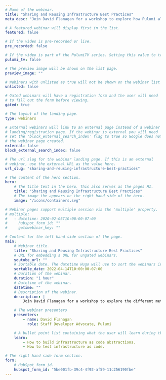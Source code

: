 ```yaml
---
# Name of the webinar.
title: "Sharing and Reusing Infrastructure Best Practices"
meta_desc: "Join David Flanagan for a workshop to explore how Pulumi allows you to build your own abstractions and keep your code clean, understandable, and testable."

# A featured webinar will display first in the list.
featured: false

# If the video is pre-recorded or live.
pre_recorded: false

# If the video is part of the PulumiTV series. Setting this value to true will list the video in the "PulumiTV" section.
pulumi_tv: false

# The preview image will be shown on the list page.
preview_image: ""

# Webinars with unlisted as true will not be shown on the webinar list
unlisted: false

# Gated webinars will have a registration form and the user will need
# to fill out the form before viewing.
gated: true

# The layout of the landing page.
type: webinars

# External webinars will link to an external page instead of a webinar
# landing/registration page. If the webinar is external you will need
# set the 'block_external_search_index' flag to true so Google does not index
# the webinar page created.
external: false
block_external_search_index: false

# The url slug for the webinar landing page. If this is an external
# webinar, use the external URL as the value here.
url_slug: "sharing-and-reusing-infrastructure-best-practices"

# The content of the hero section.
hero:
    # The title text in the hero. This also serves as the pages H1.
    title: "Sharing and Reusing Infrastructure Best Practices"
    # The image the appears on the right hand side of the hero.
    image: "/icons/containers.svg"

# Webinar pages support multiple session via the 'multiple' property.
# multiple:
#   - datetime: 2020-02-05T10:00:00-07:00
#     hubspot_form_id: ""
#     gotowebinar_key: ""

# Content for the left hand side section of the page.
main:
    # Webinar title.
    title: "Sharing and Reusing Infrastructure Best Practices"
    # URL for embedding a URL for ungated webinars.
    youtube_url: ""
    # Sortable date. The datetime Hugo will use to sort the webinars in date order.
    sortable_date: 2022-04-14T10:00:00-07:00
    # Duration of the webinar.
    duration: "1 hour"
    # Datetime of the webinar.
    datetime: ""
    # Description of the webinar.
    description: |
        Join David Flanagan for a workshop to explore the different methods that Pulumi provides to allow you to build your own abstractions and keep your code clean, understandable, and testable.

    # The webinar presenters
    presenters:
        - name: David Flanagan
          role: Staff Developer Advocate, Pulumi

    # A bullet point list containing what the user will learn during the webinar.
    learn:
        - How to build infrastructure as code abstractions.
        - How to test infrastructure as code.

# The right hand side form section.
form:
    # HubSpot form id.
    hubspot_form_id: "5be001fb-39c4-4f92-af59-11c256190fbe"
---
```

